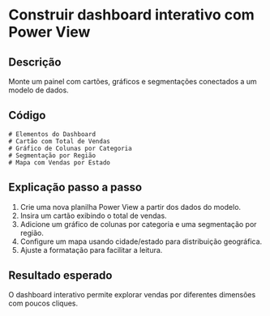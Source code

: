 # Construir dashboard interativo com Power View

## Descrição
Monte um painel com cartões, gráficos e segmentações conectados a um modelo de dados.

## Código
```text
# Elementos do Dashboard
# Cartão com Total de Vendas
# Gráfico de Colunas por Categoria
# Segmentação por Região
# Mapa com Vendas por Estado
```

## Explicação passo a passo
1. Crie uma nova planilha Power View a partir dos dados do modelo.
2. Insira um cartão exibindo o total de vendas.
3. Adicione um gráfico de colunas por categoria e uma segmentação por região.
4. Configure um mapa usando cidade/estado para distribuição geográfica.
5. Ajuste a formatação para facilitar a leitura.

## Resultado esperado
O dashboard interativo permite explorar vendas por diferentes dimensões com poucos cliques.
